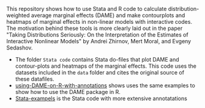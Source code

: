 This repository shows how to use Stata and R code to calculate distribution-weighted average marginal effects (DAME) and make contourplots and heatmaps of marginal effects in non-linear models with interactive codes. The motivation behind these tools is more clearly laid out in the  paper "Taking Distributions Seriously: On the Interpretation of the Estimates of Interactive Nonlinear Models" by Andrei Zhirnov, Mert Moral, and Evgeny Sedashov.

- The folder `Stata code` contains Stata do-files that plot DAME and contour-plots and heatmaps of the marginal effects. This code uses the datasets included in the `data` folder and cites the original source of these datafiles.
- [using-DAME-on-R-with-annotations](using-DAME-in-R-with-annotations.md) shows uses the same examples to show how to use the DAME package in R.
- [Stata-exampels](Stata-examples.md) is the Stata code with more extensive annotatations

